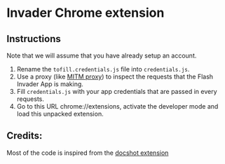 # Invader Chrome extension

## Instructions

Note that we will assume that you have already setup an account.

1. Rename the `tofill.credentials.js` file into `credentials.js`.
2. Use a proxy (like [MITM proxy](https://mitmproxy.org)) to inspect the requests that the Flash Invader App is making.
3. Fill `credentials.js` with your app credentials that are passed in every requests.
4. Go to this URL chrome://extensions, activate the developer mode and load this unpacked extension.

## Credits:

Most of the code is inspired from the [docshot extension](https://github.com/mapbox/docshot)


